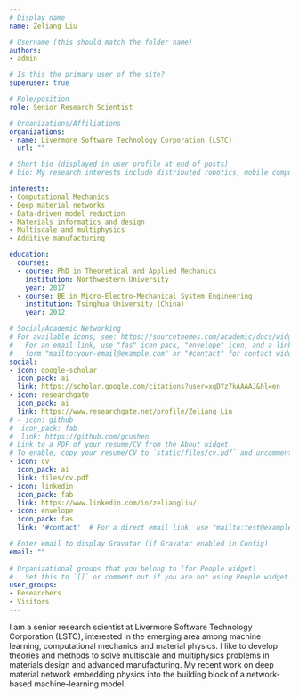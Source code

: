 ```yaml
---
# Display name
name: Zeliang Liu

# Username (this should match the folder name)
authors:
- admin

# Is this the primary user of the site?
superuser: true

# Role/position
role: Senior Research Scientist 

# Organizations/Affiliations
organizations:
- name: Livermore Software Technology Corporation (LSTC)
  url: ""

# Short bio (displayed in user profile at end of posts)
# bio: My research interests include distributed robotics, mobile computing and programmable matter.

interests:
- Computational Mechanics
- Deep material networks
- Data-driven model reduction
- Materials informatics and design
- Multiscale and multiphysics
- Additive manufacturing

education:
  courses:
  - course: PhD in Theoretical and Applied Mechanics
    institution: Northwestern University
    year: 2017
  - course: BE in Micro-Electro-Mechanical System Engineering
    institution: Tsinghua University (China)
    year: 2012

# Social/Academic Networking
# For available icons, see: https://sourcethemes.com/academic/docs/widgets/#icons
#   For an email link, use "fas" icon pack, "envelope" icon, and a link in the
#   form "mailto:your-email@example.com" or "#contact" for contact widget.
social:
- icon: google-scholar
  icon_pack: ai
  link: https://scholar.google.com/citations?user=xgDYz7kAAAAJ&hl=en
- icon: researchgate
  icon_pack: ai
  link: https://www.researchgate.net/profile/Zeliang_Liu
# - icon: github
#  icon_pack: fab
#  link: https://github.com/gcushen
# Link to a PDF of your resume/CV from the About widget.
# To enable, copy your resume/CV to `static/files/cv.pdf` and uncomment the lines below.  
- icon: cv
  icon_pack: ai
  link: files/cv.pdf
- icon: linkedin
  icon_pack: fab
  link: https://www.linkedin.com/in/zeliangliu/
- icon: envelope
  icon_pack: fas
  link: '#contact'  # For a direct email link, use "mailto:test@example.org".

# Enter email to display Gravatar (if Gravatar enabled in Config)
email: ""
  
# Organizational groups that you belong to (for People widget)
#   Set this to `[]` or comment out if you are not using People widget.  
user_groups:
- Researchers
- Visitors
---
```

I am a senior research scientist at Livermore Software Technology Corporation (LSTC), interested in the emerging area among machine learning, computational mechanics and material physics. I like to develop theories and methods to solve multiscale and multiphysics problems in materials design and advanced manufacturing. 
My recent work on deep material network embedding physics into the building block of a network-based machine-learning model.

